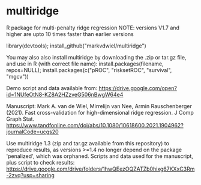 # multiridge
R package for multi-penalty ridge regression
NOTE: versions V1.7 and higher are upto 10 times faster than earlier versions 

library(devtools);
install_github("markvdwiel/multiridge")

You may also also install multiridge by downloading the .zip or tar.gz file, and use in R (with correct file name):
install.packages(filename, repos=NULL); install.packages(c("pROC", "risksetROC", "survival", "mgcv"))

Demo script and data available from: https://drive.google.com/open?id=1NUfeOtN8-KZ8A2HZzveG506nBwgW64e4

Manuscript: Mark A. van de Wiel, Mirrelijn van Nee, Armin Rauschenberger (2021). Fast cross-validation for high-dimensional ridge regression. J Comp Graph Stat. https://www.tandfonline.com/doi/abs/10.1080/10618600.2021.1904962?journalCode=ucgs20

Use multiridge 1.3 (zip and tar.gz available from this repository) to reproduce results, as versions >=1.4 no longer depend on the package 'penalized', which was orphaned. Scripts and data used for the manuscript, plus script to check results: https://drive.google.com/drive/folders/1hwQEezOQZATZb0hixg67KXxC3Rm-2zvq?usp=sharing

